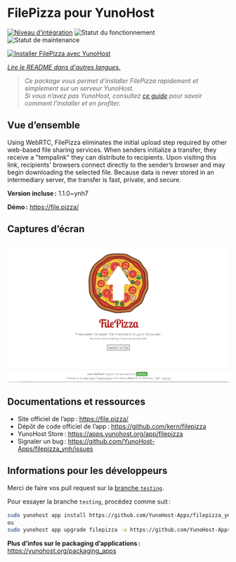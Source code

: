 <!--
Nota bene : ce README est automatiquement généré par <https://github.com/YunoHost/apps/tree/master/tools/readme_generator>
Il NE doit PAS être modifié à la main.
-->

# FilePizza pour YunoHost

[![Niveau d’intégration](https://dash.yunohost.org/integration/filepizza.svg)](https://dash.yunohost.org/appci/app/filepizza) ![Statut du fonctionnement](https://ci-apps.yunohost.org/ci/badges/filepizza.status.svg) ![Statut de maintenance](https://ci-apps.yunohost.org/ci/badges/filepizza.maintain.svg)

[![Installer FilePizza avec YunoHost](https://install-app.yunohost.org/install-with-yunohost.svg)](https://install-app.yunohost.org/?app=filepizza)

*[Lire le README dans d'autres langues.](./ALL_README.md)*

> *Ce package vous permet d’installer FilePizza rapidement et simplement sur un serveur YunoHost.*  
> *Si vous n’avez pas YunoHost, consultez [ce guide](https://yunohost.org/install) pour savoir comment l’installer et en profiter.*

## Vue d’ensemble

Using WebRTC, FilePizza eliminates the initial upload step required by other web-based file sharing services. When senders initialize a transfer, they receive a "tempalink" they can distribute to recipients. Upon visiting this link, recipients' browsers connect directly to the sender’s browser and may begin downloading the selected file. Because data is never stored in an intermediary server, the transfer is fast, private, and secure.

**Version incluse :** 1.1.0~ynh7

**Démo :** <https://file.pizza/>

## Captures d’écran

![Capture d’écran de FilePizza](./doc/screenshots/screenshot.png)

## Documentations et ressources

- Site officiel de l’app : <https://file.pizza/>
- Dépôt de code officiel de l’app : <https://github.com/kern/filepizza>
- YunoHost Store : <https://apps.yunohost.org/app/filepizza>
- Signaler un bug : <https://github.com/YunoHost-Apps/filepizza_ynh/issues>

## Informations pour les développeurs

Merci de faire vos pull request sur la [branche `testing`](https://github.com/YunoHost-Apps/filepizza_ynh/tree/testing).

Pour essayer la branche `testing`, procédez comme suit :

```bash
sudo yunohost app install https://github.com/YunoHost-Apps/filepizza_ynh/tree/testing --debug
ou
sudo yunohost app upgrade filepizza -u https://github.com/YunoHost-Apps/filepizza_ynh/tree/testing --debug
```

**Plus d’infos sur le packaging d’applications :** <https://yunohost.org/packaging_apps>
